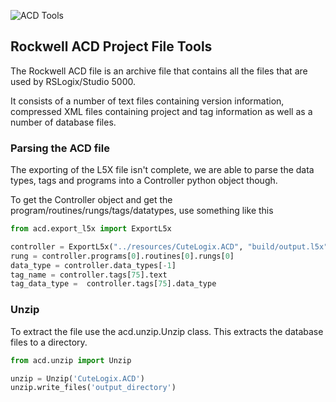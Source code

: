 
![ACD Tools](https://github.com/hutcheb/acd/actions/workflows/acd-tools.yml/badge.svg)

## Rockwell ACD Project File Tools

The Rockwell ACD file is an archive file that contains all the files 
that are used by RSLogix/Studio 5000.

It consists of a number of text files containing version information, compressed XML
files containing project and tag information as well as a number of database files.

### Parsing the ACD file

The exporting of the L5X file isn't complete, we are able to parse the data types, tags and programs into a Controller
python object though.

To get the Controller object and get the program/routines/rungs/tags/datatypes, use something like this
```python
from acd.export_l5x import ExportL5x

controller = ExportL5x("../resources/CuteLogix.ACD", "build/output.l5x").controller
rung = controller.programs[0].routines[0].rungs[0]
data_type = controller.data_types[-1]
tag_name = controller.tags[75].text
tag_data_type =  controller.tags[75].data_type
```

### Unzip

To extract the file use the acd.unzip.Unzip class. This extracts the database files to a directory.

```python
from acd.unzip import Unzip

unzip = Unzip('CuteLogix.ACD')
unzip.write_files('output_directory')
```



